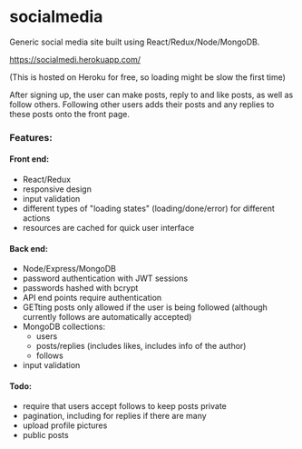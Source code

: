 # socialmedia
Generic social media site built using React/Redux/Node/MongoDB.

https://socialmedi.herokuapp.com/

(This is hosted on Heroku for free, so loading might be slow the first time)

After signing up, the user can make posts, reply to and like posts, as well as follow others. Following other users adds their posts and any replies to these posts onto the front page.

### Features:

#### Front end:
- React/Redux
- responsive design
- input validation
- different types of "loading states" (loading/done/error) for different actions
- resources are cached for quick user interface

#### Back end:
- Node/Express/MongoDB
- password authentication with JWT sessions
- passwords hashed with bcrypt
- API end points require authentication
- GETting posts only allowed if the user is being followed (although currently follows are automatically accepted)
- MongoDB collections:
  - users
  - posts/replies (includes likes, includes info of the author)
  - follows
- input validation

#### Todo:
- require that users accept follows to keep posts private
- pagination, including for replies if there are many
- upload profile pictures
- public posts

